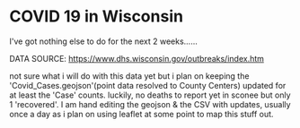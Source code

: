 # COVID 19 in Wisconsin
I've got nothing else to do for the next 2 weeks......

DATA SOURCE: https://www.dhs.wisconsin.gov/outbreaks/index.htm

not sure what i will do with this data yet but i plan on
keeping the 'Covid_Cases.geojson'(point data resolved to County Centers) updated for at least the 'Case' counts.
luckily, no deaths to report yet in sconee
but only 1 'recovered'.
I am hand editing the geojson & the CSV with updates, usually once a day as i plan on using leaflet at some point to map this stuff out.
